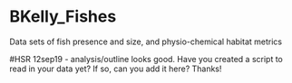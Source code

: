 # BKelly_Fishes
Data sets of fish presence and size, and physio-chemical habitat metrics

#HSR 12sep19 - analysis/outline looks good. Have you created a script to read 
in your data yet? If so, can you add it here? Thanks!
